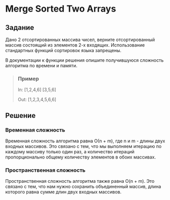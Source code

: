 # Merge Sorted Two Arrays
## Задание
Дано 2 отсортированных массива чисел, верните отсортированный массив состоящий из элементов 2-х входящих.
Использование стандартных функций сортировок языка запрещены.

В документации к функции решения опишите получившуюся сложность алгоритма по времени и памяти.

> ### Пример
> In: [1,2,4,6] [3,5,6]
> 
> Out: [1,2,3,4,5,6,6]

## Решение
### Временная сложность

Временная сложность алгоритма равна О(n + m), где n и m - длины двух входных массивов. Это связано с тем, что мы выполняем итерацию по каждому массиву только один раз, а количество итераций пропорционально общему количеству элементов в обоих массивах.

### Пространственная сложность

Пространственная сложность алгоритма также равна O(n + m). Это связано с тем, что нам нужно сохранить объединенный массив, длина которого равна сумме длин двух входных массивов.